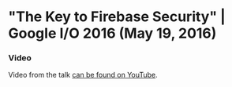 # "The Key to Firebase Security" | Google I/O 2016 (May 19, 2016)


### Video

Video from the talk [can be found on YouTube](https://www.youtube.com/watch?v=PUBnlbjZFAI).

